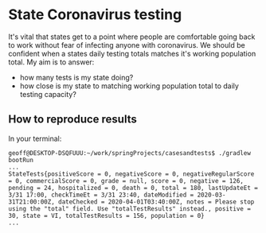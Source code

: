 # State Coronavirus testing
It's vital that states get to a point where people are comfortable going back to work without fear of infecting anyone with coronavirus. We should be confident when a states daily testing totals matches it's working population total. My aim is to answer:
- how many tests is my state doing?
- how close is my state to matching working population total to daily testing capacity?

## How to reproduce results
In your terminal:

```
geoff@DESKTOP-DSQFUUU:~/work/springProjects/casesandtests$ ./gradlew bootRun
...
StateTests{positiveScore = 0, negativeScore = 0, negativeRegularScore = 0, commercialScore = 0, grade = null, score = 0, negative = 126, pending = 24, hospitalized = 0, death = 0, total = 180, lastUpdateEt = 3/31 17:00, checkTimeEt = 3/31 23:40, dateModified = 2020-03-31T21:00:00Z, dateChecked = 2020-04-01T03:40:00Z, notes = Please stop using the "total" field. Use "totalTestResults" instead., positive = 30, state = VI, totalTestResults = 156, population = 0}
...
```
